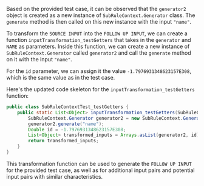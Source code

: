 Based on the provided test case, it can be observed that the `generator2` object is created as a new instance of `SubRuleContext.Generator` class. The `generate` method is then called on this new instance with the input `"name"`. 

To transform the `SOURCE INPUT` into the `FOLLOW UP INPUT`, we can create a function `inputTransformation_testGetters` that takes in the `generator` and `NAME` as parameters. Inside this function, we can create a new instance of `SubRuleContext.Generator` called `generator2` and call the `generate` method on it with the input `"name"`. 

For the `id` parameter, we can assign it the value `-1.7976931348623157E308`, which is the same value as in the test case.

Here's the updated code skeleton for the `inputTransformation_testGetters` function:

```java
public class SubRuleContextTest_testGetters {
    public static List<Object> inputTransformation_testGetters(SubRuleContext.Generator generator, String NAME)  {
        SubRuleContext.Generator generator2 = new SubRuleContext.Generator();
        generator2.generate("name");
        Double id = -1.7976931348623157E308;
        List<Object> transformed_inputs = Arrays.asList(generator2, id);
        return transformed_inputs;
    }
}
```

This transformation function can be used to generate the `FOLLOW UP INPUT` for the provided test case, as well as for additional input pairs and potential input pairs with similar characteristics.